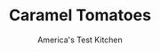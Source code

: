 ---
layout: ../../layouts/MarkdownPostLayout.astro
title: Caramel Tomatoes
author: America's Test Kitchen
pubDate: 2023-03-15
description: "Tomatoes with a cup of sugar? We were skeptical, too-until we tasted this old-fashioned dish."
image_url: https://res.cloudinary.com/hksqkdlah/image/upload/ar_1:1,c_fill,dpr_2.0,f_auto,fl_lossy.progressive.strip_profile,g_faces:auto,q_auto:low,w_344/8613_sfs-carameltomatoes09-cco
tags: ["Side Dishes","Vegetables"]
calories: 1471
protein: 1
carbohydrates: 33
fats: 
fiber: 1
ingredients: ["8 large, tomatoes, peeled and cored","1 cup, packed light brown sugar","1 tablespoon, salt","1 teaspoon, pepper","4 tablespoons, unsalted butter, cut into 1/4-inch pieces"]
serves: 8
time: ""
instructions: ["PREP TOMATOES Adjust oven rack to upper-middle position and heat oven to 400 degrees. Arrange tomatoes in large ovensafe skillet, cored side up. Sprinkle with brown sugar, salt, and pepper. Dot with butter.","BAKE TOMATOES Bake until tomatoes are tender and lightly browned, about 1 hour, basting with juices every 15 minutes.","FINISH ON STOVETOP Transfer skillet to stovetop. Simmer over medium-low heat, basting every 5 minutes, until sauce is thick and syrupy, 25 to 30 minutes. Serve."]
nutrition: ["407 mg Potassium","40 mg Phosphorus","41 mg Calcium","20 mg Magnesium","438 mg Sodium","6 g Fat","1 g Monounsaturated","21 mg Vitamin C","15 mg Cholesterol","3 g Saturated","1 g Fiber","23 µg Folate (food)","30 g Sugars","13 µg Vitamin K","147 g Water","33 g Carbs","23 µg Folate equivalent (total)","1 g Protein","113 µg Vitamin A","183 kcal Energy","26 g Sugars, added","1471 calories"]
notes: "Peeling tomatoes may seem fussy but otherwise, youll be eating papery skins. Firm tomatoes are easier to peel. Use caution when handling the skillet in step 3, as the handle will be very hot."
---